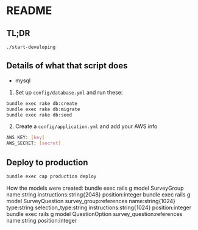 # README

## TL;DR
```./start-developing```

## Details of what that script does

* mysql

1. Set up `config/database.yml` and run these:
```bash
bundle exec rake db:create
bundle exec rake db:migrate
bundle exec rake db:seed
```
2. Create a `config/application.yml` and add your AWS info
```bash
AWS_KEY: [key]
AWS_SECRET: [secret]
```

## Deploy to production
```bash
bundle exec cap production deploy
```

How the models were created:
bundle exec rails g model SurveyGroup name:string instructions:string{2048} position:integer
bundle exec rails g model SurveyQuestion survey_group:references name:string{1024} type:string selection_type:string instructions:string{1024} position:integer
bundle exec rails g model QuestionOption survey_question:references name:string position:integer

